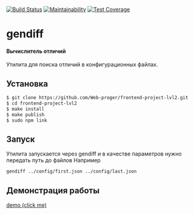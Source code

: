 [![Build Status](https://img.shields.io/endpoint.svg?url=https%3A%2F%2Factions-badge.atrox.dev%2FWeb-proger%2Ffrontend-project-lvl2%2Fbadge%3Fref%3Dmaster&style=flat)](https://actions-badge.atrox.dev/Web-proger/frontend-project-lvl2/goto?ref=master)
[![Maintainability](https://api.codeclimate.com/v1/badges/00c3b74d12f7d7293d55/maintainability)](https://codeclimate.com/github/Web-proger/frontend-project-lvl2/maintainability)
[![Test Coverage](https://api.codeclimate.com/v1/badges/00c3b74d12f7d7293d55/test_coverage)](https://codeclimate.com/github/Web-proger/frontend-project-lvl2/test_coverage)

# gendiff
#### Вычислитель отличий

Утилита для поиска отличий в конфигурационных файлах.

## Установка

```sh
$ git clone https://github.com/Web-proger/frontend-project-lvl2.git
$ cd frontend-project-lvl2
$ make install
$ make publish
$ sudo npm link
```

## Запуск
Утилита запускается через gendiff и в качестве параметров нужно передать путь до файлов
Например
```sh
gendiff ../config/first.json ../config/last.json
```

## Демонстрация работы
[demo (click me)](https://asciinema.org/a/hyhcnyIF8X6FfB5p4ismKrxqF)
